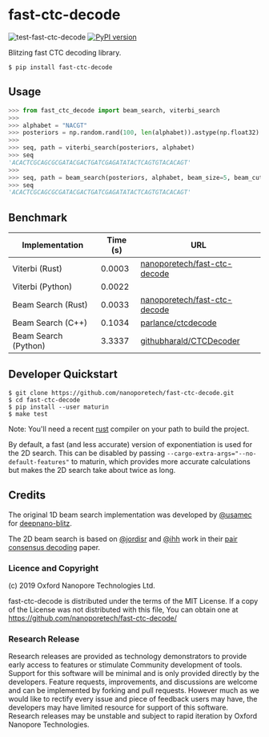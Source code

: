 # fast-ctc-decode

![test-fast-ctc-decode](https://github.com/nanoporetech/fast-ctc-decode/workflows/test-fast-ctc-decode/badge.svg) [![PyPI version](https://badge.fury.io/py/fast-ctc-decode.svg)](https://badge.fury.io/py/fast-ctc-decode)

Blitzing fast CTC decoding library.

```
$ pip install fast-ctc-decode
```

## Usage

```python
>>> from fast_ctc_decode import beam_search, viterbi_search
>>>
>>> alphabet = "NACGT"
>>> posteriors = np.random.rand(100, len(alphabet)).astype(np.float32)
>>>
>>> seq, path = viterbi_search(posteriors, alphabet)
>>> seq
'ACACTCGCAGCGCGATACGACTGATCGAGATATACTCAGTGTACACAGT'
>>>
>>> seq, path = beam_search(posteriors, alphabet, beam_size=5, beam_cut_threshold=0.1)
>>> seq
'ACACTCGCAGCGCGATACGACTGATCGAGATATACTCAGTGTACACAGT'
```

## Benchmark

| Implementation       | Time (s) | URL |
| -------------------- | -------- | --- |
| Viterbi (Rust)       |   0.0003 | [nanoporetech/fast-ctc-decode](https://github.com/nanoporetech/fast-ctc-decode.git) |
| Viterbi (Python)     |   0.0022 |     |
| Beam Search (Rust)   |   0.0033 | [nanoporetech/fast-ctc-decode](https://github.com/nanoporetech/fast-ctc-decode.git) |
| Beam Search (C++)    |   0.1034 | [parlance/ctcdecode](https://github.com/parlance/ctcdecode) |
| Beam Search (Python) |   3.3337 | [githubharald/CTCDecoder](https://github.com/githubharald/CTCDecoder) |


## Developer Quickstart

```
$ git clone https://github.com/nanoporetech/fast-ctc-decode.git
$ cd fast-ctc-decode
$ pip install --user maturin
$ make test
```

Note: You'll need a recent [rust](https://www.rust-lang.org/tools/install) compiler on your path to build the project.

By default, a fast (and less accurate) version of exponentiation is used for the 2D search. This can
be disabled by passing `--cargo-extra-args="--no-default-features"` to maturin, which provides more
accurate calculations but makes the 2D search take about twice as long.

## Credits

The original 1D beam search implementation was developed by [@usamec](https://github.com/usamec) for [deepnano-blitz](https://github.com/fmfi-compbio/deepnano-blitz).

The 2D beam search is based on [@jordisr](https://github.com/jordisr) and [@ihh](https://github.com/ihh) work in their [pair consensus decoding](https://doi.org/10.1101/2020.02.25.956771) paper.

### Licence and Copyright
(c) 2019 Oxford Nanopore Technologies Ltd.

fast-ctc-decode is distributed under the terms of the MIT License.  If a copy of the License
was not distributed with this file, You can obtain one at https://github.com/nanoporetech/fast-ctc-decode/

### Research Release

Research releases are provided as technology demonstrators to provide early access to features or stimulate Community development of tools. Support for this software will be minimal and is only provided directly by the developers. Feature requests, improvements, and discussions are welcome and can be implemented by forking and pull requests. However much as we would like to rectify every issue and piece of feedback users may have, the developers may have limited resource for support of this software. Research releases may be unstable and subject to rapid iteration by Oxford Nanopore Technologies.
